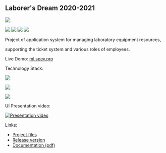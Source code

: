 ## Laborer's Dream 2020-2021

![](https://img.shields.io/badge/Date-2020--2021-orange.svg)

![](https://img.shields.io/badge/Author-Szpak%20Kamil-blue.svg)
![](https://img.shields.io/badge/Author-Dzierżawa%20Anna-blue.svg)
![](https://img.shields.io/badge/Author-Magdziarz%20Paweł-blue.svg)
![](https://img.shields.io/badge/Author-Giza%20Artur-blue.svg)


Project of application system for managing laboratory equipment resources, 

supporting the ticket system and various roles of employees.


Live Demo: [ml.seev.pro](http://ml.seev.pro)
 

Technology Stack:

![](https://img.shields.io/badge/Backend-ASP.NET-informational?style=flat&logo=.NET&logoColor=white&color=ff9933)

![](https://img.shields.io/badge/Frontend-React.js-informational?style=flat&logo=React&logoColor=white&color=ff9933)

![](https://img.shields.io/badge/Mobile%20App-Java-informational?style=flat&logo=Java&logoColor=white&color=ff9933)


UI Presentation video:

[![Presentation video](https://img.youtube.com/vi/j_OmC89GbTk/0.jpg)](https://www.youtube.com/watch?v=j_OmC89GbTk)

Links:

* [Project files](https://github.com/Presoon/IO-MarzenieLaboranta/)
* [Release version](https://github.com/Presoon/IO-MarzenieLaboranta/releases/)
* [Documentation (pdf)](https://github.com/Presoon/IO-MarzenieLaboranta/blob/master/Documentation.pdf)
